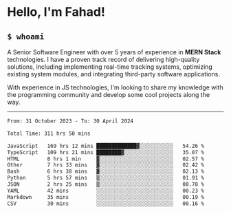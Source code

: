 <h1>Hello, I'm Fahad!</h1>

<h2><code>$ whoami</code></h2>

A Senior Software Engineer with over 5 years of experience in **MERN Stack** technologies. I have a proven track record of delivering high-quality solutions, including implementing real-time tracking systems, optimizing existing system modules, and integrating third-party software applications.

With experience in JS technologies, I'm looking to share my knowledge with the programming community and develop some cool projects along the way.

---

<!--START_SECTION:waka-->

```txt
From: 31 October 2023 - To: 30 April 2024

Total Time: 311 hrs 50 mins

JavaScript   169 hrs 12 mins █████████████▓░░░░░░░░░░░   54.26 %
TypeScript   109 hrs 21 mins ████████▓░░░░░░░░░░░░░░░░   35.07 %
HTML         8 hrs 1 min     ▓░░░░░░░░░░░░░░░░░░░░░░░░   02.57 %
Other        7 hrs 33 mins   ▓░░░░░░░░░░░░░░░░░░░░░░░░   02.42 %
Bash         6 hrs 38 mins   ▓░░░░░░░░░░░░░░░░░░░░░░░░   02.13 %
Python       5 hrs 57 mins   ▒░░░░░░░░░░░░░░░░░░░░░░░░   01.91 %
JSON         2 hrs 25 mins   ▒░░░░░░░░░░░░░░░░░░░░░░░░   00.78 %
YAML         42 mins         ░░░░░░░░░░░░░░░░░░░░░░░░░   00.23 %
Markdown     35 mins         ░░░░░░░░░░░░░░░░░░░░░░░░░   00.19 %
CSV          30 mins         ░░░░░░░░░░░░░░░░░░░░░░░░░   00.16 %
```

<!--END_SECTION:waka-->

<!--
**heyFahad/heyFahad** is a ✨ _special_ ✨ repository because its `README.md` (this file) appears on your GitHub profile.

Here are some ideas to get you started:

- 🔭 I’m currently working on ...
- 🌱 I’m currently learning ...
- 👯 I’m looking to collaborate on ...
- 🤔 I’m looking for help with ...
- 💬 Ask me about ...
- 📫 How to reach me: ...
- 😄 Pronouns: ...
- ⚡ Fun fact: ...
-->
